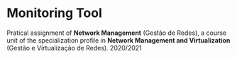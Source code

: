 # Monitoring Tool
Pratical assignment of **Network Management** (Gestão de Redes), a course unit of the specialization profile in **Network Management and Virtualization** (Gestão e Virtualização de Redes). 2020/2021
